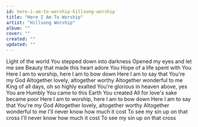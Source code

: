 ```yaml
---
id: here-i-am-to-worship-hillsong-worship
title: "Here I Am To Worship"
artist: "Hillsong Worship"
album: ""
cover: ""
created: ""
updated: ""
---
```


Light of the world
You stepped down into darkness
Opened my eyes and let me see
Beauty that made this heart adore You
Hope of a life spent with You
Here I am to worship, here I am to bow down
Here I am to say that You're my God
Altogether lovely, altogether worthy
Altogether wonderful to me
King of all days, oh so highly exalted
You're glorious in heaven above, yes You are
Humbly You came to this Earth You created
All for love's sake became poor
Here I am to worship, here I am to bow down
Here I am to say that You're my God
Altogether lovely, altogether worthy
Altogether wonderful to me
I'll never know how much it cost
To see my sin up on that cross
I'll never know how much it cost
To see my sin up on that cross